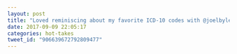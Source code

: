 ```yaml
---
layout: post
title: "Loved reminiscing about my favorite ICD-10 codes with @joelbyler yesterday. Injury due to kayak fire (followup visit) of course."
date: 2017-09-09 22:05:17
categories: hot-takes
tweet_id: "906639672792809477"
---
```



<!-- Original tweet: https://twitter.com/i/status/906639672792809477 -->
